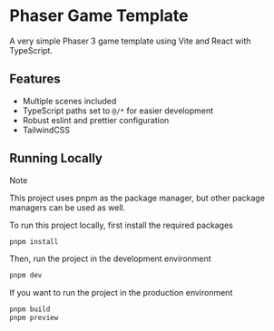 # Phaser Game Template

A very simple Phaser 3 game template using Vite and React with TypeScript.

## Features

- Multiple scenes included
- TypeScript paths set to `@/*` for easier development
- Robust eslint and prettier configuration
- TailwindCSS

## Running Locally

> [!NOTE]  
> This project uses pnpm as the package manager, but other package managers can be used as well.

To run this project locally, first install the required packages

```bash
pnpm install
```

Then, run the project in the development environment

```bash
pnpm dev
```

If you want to run the project in the production environment

```bash
pnpm build
pnpm preview
```
